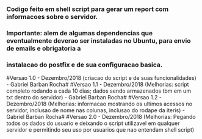 ### Codigo feito em shell script para gerar um report com informacoes sobre o servidor. ###
### Importante: alem de algumas dependencias que eventualmente deverao ser instaladas no Ubuntu, para envio de emails e obrigatoria a ###
### instalacao do postfix e de sua configuracao basica. ###




#Versao 1.0 - Dezembro/2018 (criacao do script e de suas funcionalidades) - Gabriel Barban Rocha#
#Versao 1.1 - Dezembro/2018 (Melhorias: script completo rodando a cada 10 dias; dados sendo armazenados tbm em um txt dentro do servidor) - Gabriel Barban Rocha#
#Versao 1.2 - Dezembro/2018 (Melhorias: informacao mostrando os ultimos acessos no servidor, inclusao de nome nas colunas, inclusao do rodape da iteris) - Gabriel Barban Rocha#
#Versao 2.0 - Dezembro/2018 (Melhorias: Pegando todos os dados do usuario e deixando o script utilizavel em qualquer servidor e permitindo seu uso por usuarios que nao entendam shell script)
